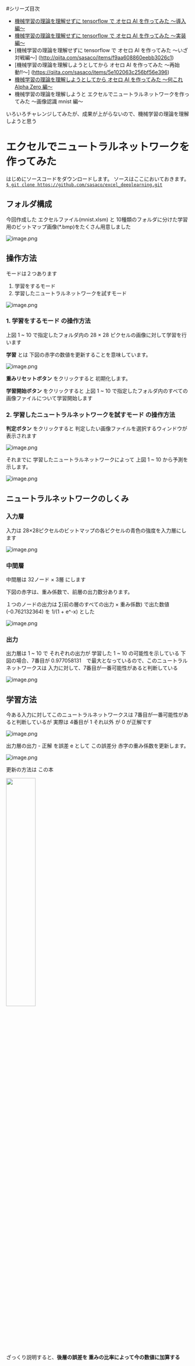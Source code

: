 #シリーズ目次
- [機械学習の理論を理解せずに tensorflow で オセロ AI を作ってみた ～導入編～](http://qiita.com/sasaco/items/3b0b8565d6aa2a640caf)
- [機械学習の理論を理解せずに tensorflow で オセロ AI を作ってみた ～実装編～](http://qiita.com/sasaco/items/fdb9771c146cb877b183)
- [機械学習の理論を理解せずに tensorflow で オセロ AI を作ってみた ～いざ対戦編～]
(http://qiita.com/sasaco/items/f9aa608860eebb3026c1)
- [機械学習の理論を理解しようとしてから オセロ AI を作ってみた 〜再始動‼〜]
(https://qiita.com/sasaco/items/5e102063c256bf56e396)
- [機械学習の理論を理解しようとしてから オセロ AI を作ってみた 〜何これ Alpha Zero 編〜](https://qiita.com/sasaco/items/d249ee3493b5b85c6eb5)
- 機械学習の理論を理解しようと エクセルでニュートラルネットワークを作ってみた 〜画像認識 mnist 編〜

いろいろチャレンジしてみたが、成果が上がらないので、機械学習の理論を理解しようと思う

# エクセルでニュートラルネットワークを作ってみた

はじめにソースコードをダウンロードします。
ソースはここにおいておきます。
[`$ git clone https://github.com/sasaco/excel_deeplearning.git`](https://github.com/sasaco/excel_deeplearning)


## フォルダ構成

今回作成した エクセルファイル(mnist.xlsm) と 10種類のフォルダに分けた学習用のビットマップ画像(*.bmp)をたくさん用意しました

![image.png](https://qiita-image-store.s3.amazonaws.com/0/142847/10642725-9123-53e4-34e7-48decfe639ce.png)


## 操作方法

モードは２つあります

1. 学習をするモード
2. 学習したニュートラルネットワークを試すモード

![image.png](https://qiita-image-store.s3.amazonaws.com/0/142847/bec591e9-b3e4-927a-84ef-f9bc1054d825.png)

### 1. 学習をするモード の操作方法

上図 1 ~ 10 で指定したフォルダ内の 28 × 28 ピクセルの画像に対して学習を行います

**学習** とは 下図の赤字の数値を更新することを意味しています。

![image.png](https://qiita-image-store.s3.amazonaws.com/0/142847/b37bb684-6e73-8dcd-48d2-2cde4f5e3bdc.png)

**重みリセットボタン** をクリックすると 初期化します。

**学習開始ボタン** をクリックすると 上図 1 ~ 10 で指定したフォルダ内のすべての画像ファイルについて学習開始します


### 2. 学習したニュートラルネットワークを試すモード の操作方法

**判定ボタン** をクリックすると 判定したい画像ファイルを選択するウィンドウが表示されます

![image.png](https://qiita-image-store.s3.amazonaws.com/0/142847/9dab368d-4dc2-46fd-3adb-1b3e55a91651.png)

それまでに 学習したニュートラルネットワークによって 上図 1 ~ 10 から予測を示します。

![image.png](https://qiita-image-store.s3.amazonaws.com/0/142847/6611c7e6-d59d-0efb-f612-0fa7dd12410b.png)


## ニュートラルネットワークのしくみ

### 入力層

入力は 28×28ピクセルのビットマップの各ピクセルの青色の強度を入力層にします

![image.png](https://qiita-image-store.s3.amazonaws.com/0/142847/7b5d6b83-0973-99df-c86a-0737e6040b3a.png)


### 中間層

中間層は 32ノード × 3層 にします

下図の赤字は、重み係数で、前層の出力数分あります。

１つのノードの出力は ∑(前の層のすべての出力 × 重み係数) で出た数値(-0.762132364) を 1/(1 + e^-x) とした

![image.png](https://qiita-image-store.s3.amazonaws.com/0/142847/a80d368b-d0a7-32a7-99ca-da7facf1e125.png)

### 出力

出力層は 1 ~ 10 で それぞれの出力が 学習した 1 ~ 10 の可能性を示している
下図の場合、7番目が 0.977058131　で最大となっているので、このニュートラルネットワークスは
入力に対して、7番目が一番可能性があると判断している

![image.png](https://qiita-image-store.s3.amazonaws.com/0/142847/95e1556a-1ca6-3fae-1960-c70e1f41c52c.png)


## 学習方法

今ある入力に対してこのニュートラルネットワークスは 7番目が一番可能性があると判断しているが
実際は 4番目が 1 それ以外 が 0 が正解です

![image.png](https://qiita-image-store.s3.amazonaws.com/0/142847/2c9dc965-9cc8-94a0-a0df-ea5b7bc83d56.png)


出力層の出力 - 正解 を誤差 e として この誤差分 赤字の重み係数を更新します。

![image.png](https://qiita-image-store.s3.amazonaws.com/0/142847/e843dfc1-5aad-dbbd-8f01-cafbb175059d.png)


更新の方法は この本

<a href = "https://www.amazon.co.jp/%E3%83%8B%E3%83%A5%E3%83%BC%E3%83%A9%E3%83%AB%E3%83%8D%E3%83%83%E3%83%88%E3%83%AF%E3%83%BC%E3%82%AF%E8%87%AA%E4%BD%9C%E5%85%A5%E9%96%80-Tariq-Rashid/dp/4839962251/">
<img src="https://images-na.ssl-images-amazon.com/images/I/510KftviWhL._SX350_BO1,204,203,200_.jpg" width=40%> </a>

ざっくり説明すると、**後層の誤差を 重みの比率によって今の数値に加算する**


